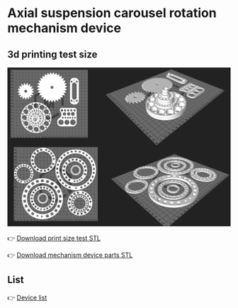 # Axial suspension carousel rotation mechanism device

## 3d printing test size 

 <img src="https://github.com/Toy-Artificial-Intelligence-lab/Axial-suspension-carousel-rotation-mechanism-device/blob/main/image/Untitled-2.jpg" width="800">  

👉 [Download print size test STL](https://github.com/Toy-Artificial-Intelligence-lab/Axial-suspension-carousel-rotation-mechanism-device/blob/main/stl/ascrm-print-size-test.zip)

👉 [Download mechanism device parts STL](https://github.com/Toy-Artificial-Intelligence-lab/Axial-suspension-carousel-rotation-mechanism-device/blob/main/stl/ascrm-mechanism-device-parts.zip)

## List

👉  [Device list](https://github.com/Toy-Artificial-Intelligence-lab/Axial-suspension-carousel-rotation-mechanism-device/blob/main/mdmu/device.md)

 
